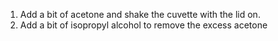 1. Add a bit of acetone and shake the cuvette with the lid on.
2. Add a bit of isopropyl alcohol to remove the excess acetone
